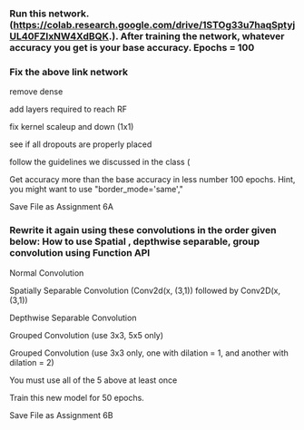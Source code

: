 
### Run this network.  (https://colab.research.google.com/drive/1STOg33u7haqSptyjUL40FZIxNW4XdBQK.). After training the network, whatever accuracy you get is your base accuracy. Epochs = 100

### Fix the above link network

remove dense
 
add layers required to reach RF

fix kernel scaleup and down (1x1)

see if all dropouts are properly placed

follow the guidelines we discussed in the class (

Get accuracy more than the base accuracy in less number 100 epochs. Hint, you might want to use "border_mode='same',"

Save File as Assignment 6A


### Rewrite it again using these convolutions in the order given below: How to use Spatial , depthwise separable, group convolution using Function API

Normal Convolution

Spatially Separable Convolution  (Conv2d(x, (3,1)) followed by Conv2D(x,(3,1))

Depthwise Separable Convolution

Grouped Convolution (use 3x3, 5x5 only)

Grouped Convolution (use 3x3 only, one with dilation = 1, and another with dilation = 2) 

You must use all of the 5 above at least once

Train this new model for 50 epochs. 

Save File as Assignment 6B
